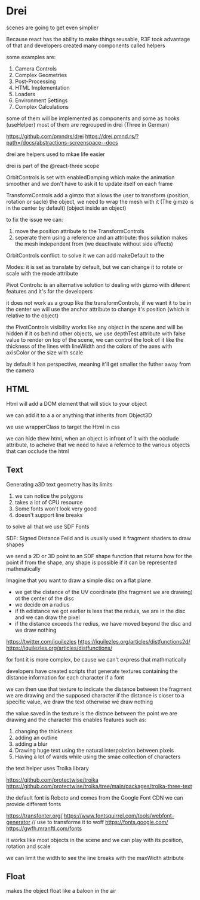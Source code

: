 # Drei 
scenes are going to get even simplier

Because react has the ability to make things reusable, R3F took advantage of that and developers created many components called helpers

 some examples are:
 1. Camera Controls
 2. Complex Geometries
 3. Post-Processing
 4. HTML Implementation
 5. Loaders
 6. Environment Settings
 7. Complex Calculations

some of them will be implemented as components <theHelper> and some as hooks (useHelper) most of them are regrouped in drei (Three in German)

https://github.com/pmndrs/drei
https://drei.pmnd.rs/?path=/docs/abstractions-screenspace--docs

drei are helpers used to mkae life easier 

drei is part of the @react-three scope

OrbitControls is set with enabledDamping which make the animation smoother and we don't have to ask it to update itself on each frame

TransformControls add a gimzo that allows the user to transform (position, rotation or sacle) the object, we need to wrap the mesh with it (The gimzo is in the center by default) (object inside an object) 

to fix the issue we can:
1. move the position attribute to the TransformControls
2. seperate them using a reference and an attribute: thos solution makes the mesh independent from <TransformControls> (we deactivate <TransformControls> without side effects)

OrbitControls conflict: to solve it we can add makeDefault to the <orbitControls>

Modes: it is set as translate by default, but we can change it to rotate or scale with the mode attribute 

Pivot Controls: is an alternative solution to dealing with gizmo with diferent features and it's for the developers

it does not work as a group like the transformControls, if we want it to be in the center we will use the anchor attribute to change it's position (which is relative to the object)

the PivotControls visibility works like any object in the scene and will be hidden if it os behind other objects, we use depthTest attribute with false value to render on top of the scene, we can control the look of it like the thickness of the lines with lineWidth and the colors of the axes with axisColor or the size with scale

by default it has perspective, meaning it'll get smaller the futher away from the camera 

## HTML
Html will add a DOM element that will stick to your object

we can add it to a <mesh> a <group> or anything that inherits from Object3D 

we use wrapperClass to target the Html in css

we can hide thew html, when an object is infront of it with the occlude attribute, to acheive that we need to have a refernce to the various objects that can occlude the html

## Text
Generating a3D text geometry has its limits
1. we can notice the polygons
2. takes a lot of CPU resource
3. Some fonts won't look very good
4. doesn't support line breaks

to solve all that we use SDF Fonts

SDF: Signed Distance Feild and is usually used it fragment shaders to draw shapes

we send a 2D or 3D point to an SDF shape function that returns how for the point if from the shape, any shape is possible if it can be represented mathmatically 

 Imagine that you want to draw a simple disc on a flat plane
 * we get the distance of the UV coordinate (the fragment we are drawing) ot the center of the disc
 * we decide on a radius 
 * if th edistance we got earlier is less that the reduis, we are in the disc and we can draw the pixel
 * if the distance exceeds the redius, we have moved beyond the disc and we draw nothing

https://twitter.com/iquilezles
https://iquilezles.org/articles/distfunctions2d/
https://iquilezles.org/articles/distfunctions/

for font it is more complex, be cause we can't express that mathmatically 

developers have created scripts that generate textures containing the distance information for each character if a font

we can then use that texture to indicate the distance between the fragment we are drawing and the supposed character
if the distance is closer to a specific value, we draw the text otherwise we draw nothing 

the value saved in the texture is the distnce between the point we are drawing and the character this enables features such as:
1. changing the thickness 
2. adding an outline
3. adding a blur
4. Drawing huge text using the natural interpolation between pixels
5. Having a lot of wards while using the smae collection of characters

the text helper uses Troika library 

https://github.com/protectwise/troika
https://github.com/protectwise/troika/tree/main/packages/troika-three-text

the default font is Roboto and comes from the Google Font CDN we can provide different fonts

https://transfonter.org/
https://www.fontsquirrel.com/tools/webfont-generator // use to transforme it to woff 
https://fonts.google.com/
https://gwfh.mranftl.com/fonts

it works like most objects in the scene and we can play with its position, rotation and scale

we can limit the width to see the line breaks with the maxWidth attribute

## Float 
makes the object float like a baloon in the air